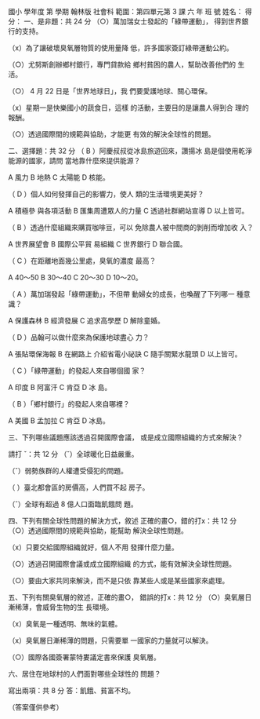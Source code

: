 國小 學年度 第 學期 翰林版 社會科 範圍：第四單元第 3 課 六 年 班 號 姓名： 得分： 一、是非題：共 24 分 （○）萬加瑞女士發起的「綠帶運動」， 得到世界銀行的支持。

 （x）為了讓破壞臭氧層物質的使用量降 低，許多國家簽訂綠帶運動公約。

 （○）尤努斯創辦鄉村銀行，專門貸款給 鄉村貧困的農人，幫助改善他們的 生活。

 （○） 4 月 22 日是「世界地球日」，我 們要愛護地球、關心環保。

 （x）星期一是快樂國小的蔬食日，這樣 的活動，主要目的是讓農人得到合 理的報酬。

 （○）透過國際間的規範與協助，才能更 有效的解決全球性的問題。

 二、選擇題：共 32 分 （ B ）阿慶叔叔從冰島旅遊回來，讚揚冰 島是個使用乾淨能源的國家，請問 當地靠什麼來提供能源？

  A 風力  B 地熱 C 太陽能 D 核能。

 （ D ）個人如何發揮自己的影響力，使人 類的生活環境更美好？

  A 積極參 與各項活動 B 匯集周遭眾人的力量  C 透過社群網站宣導 D 以上皆可。

 （ B ）透過什麼組織來購買咖啡豆，可以 免除農人被中間商的剝削而增加收 入？

  A 世界展望會 B 國際公平貿 易組織 C 世界銀行 D 聯合國。

 （ C ）在距離地面幾公里處，臭氧的濃度 最高？

  A 40～50  B 30～40  C 20～30  D 10～20。

 （ A ）萬加瑞發起「綠帶運動」，不但帶 動婦女的成長，也喚醒了下列哪一 種意識？

  A 保護森林 B 經濟發展  C 追求高學歷 D 解除童婚。

 （ D ）品翰可以做什麼來為保護地球盡心 力？

  A 張貼環保海報 B 在網路上 介紹省電小祕訣 C 隨手關緊水龍頭  D 以上皆可。

 （ C ）「綠帶運動」的發起人來自哪個國 家？

  A 印度 B 阿富汗 C 肯亞 D 冰 島。

 （ B ）「鄉村銀行」的發起人來自哪裡？

  A 美國 B 孟加拉 C 肯亞 D 冰島。

 三、下列哪些議題應該透過召開國際會議， 或是成立國際組織的方式來解決？

請打 ˇ：共 12 分 （ˇ）全球暖化日益嚴重。

 （ˇ）弱勢族群的人權遭受侵犯的問題。

 （ ）臺北都會區的房價高，人們買不起 房子。

 （ˇ）全球有超過 8 億人口面臨飢餓問 題。

 四、下列有關全球性問題的解決方式，敘述 正確的畫○，錯的打x：共 12 分 （○）透過國際間的規範與協助，能幫助 解決全球性問題。

 （x）只要交給國際組織就好，個人不用 發揮什麼力量。

 （○）透過召開國際會議或成立國際組織 的方式，能有效解決全球性問題。

 （○）要由大家共同來解決，而不是只依 靠某些人或是某些國家來處理。

 五、下列有關臭氧層的敘述，正確的畫○， 錯誤的打x：共 12 分 （○）臭氧層日漸稀薄，會威脅生物的生 長環境。

 （x）臭氧是一種透明、無味的氣體。

 （x）臭氧層日漸稀薄的問題，只需要單 一國家的力量就可以解決。

 （○）國際各國簽署蒙特婁議定書來保護 臭氧層。

 六、居住在地球村的人們面對哪些全球性的 問題？

寫出兩項：共 8 分 答：飢餓、貧富不均。

 （答案僅供參考） 